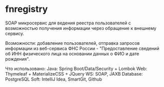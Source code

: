 # fnregistry

SOAP микросервис для ведения реестра пользователей с возможностью получения информации через обращение к внешнему сервису.

Возможности: добавление пользователей, отправка запросов информации из веб-сервиса ФНС России - "Предоставление сведений об ИНН физического лица на основании данных о ФИО и дате рождения".

Что использовано:
Java: Spring Boot/Data/Security + Lombok
Web: Thymeleaf + MaterializeCSS + JQuery
WS: SOAP, JAXB
Database: PostgreSQL
Soft: IntelliJ Idea, SmartGit, Github